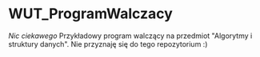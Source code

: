 # WUT_ProgramWalczacy
*Nic ciekawego*
Przykładowy program walczący na przedmiot "Algorytmy i struktury danych". Nie przyznaję się do tego repozytorium :)
